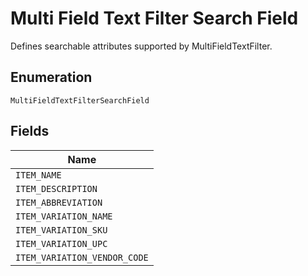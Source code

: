 
# Multi Field Text Filter Search Field

Defines searchable attributes supported by MultiFieldTextFilter.

## Enumeration

`MultiFieldTextFilterSearchField`

## Fields

| Name |
|  --- |
| `ITEM_NAME` |
| `ITEM_DESCRIPTION` |
| `ITEM_ABBREVIATION` |
| `ITEM_VARIATION_NAME` |
| `ITEM_VARIATION_SKU` |
| `ITEM_VARIATION_UPC` |
| `ITEM_VARIATION_VENDOR_CODE` |

